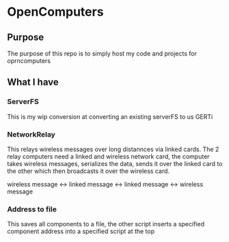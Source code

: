 # OpenComputers
## Purpose
The purpose of this repo is to simply host my code and projects for oprncomputers

## What I have

### ServerFS
This is my wip conversion at converting an existing serverFS to us GERTi

### NetworkRelay
This relays wireless messages over long distannces via linked cards. The 2 relay computers need a linked and wireless network card, 
the computer takes wireless messages, serializes the data, sends it over the linked card to the other which then broadcasts it over
the wireless card. 

wireless message <-> linked message <-> linked message <-> wireless message

### Address to file
This saves all components to a file, the other script inserts a specified component address into a specified script at the top
